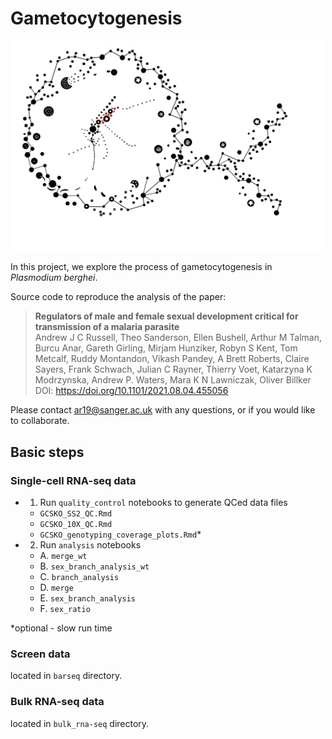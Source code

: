 # Gametocytogenesis

<img src="https://github.com/andyrussell/Gametocytogenesis/blob/master/GCSKO_logo.jpg?raw=true" width="500">

In this project, we explore the process of gametocytogenesis in *Plasmodium berghei*.

Source code to reproduce the analysis of the paper:

>**Regulators of male and female sexual development critical for transmission of a malaria parasite**
<br>Andrew J C Russell, Theo Sanderson, Ellen Bushell, Arthur M Talman, Burcu Anar, Gareth Girling, Mirjam Hunziker, Robyn S Kent, Tom Metcalf, Ruddy Montandon, Vikash Pandey, A Brett Roberts, Claire Sayers, Frank Schwach, Julian C Rayner, Thierry Voet, Katarzyna K Modrzynska, Andrew P. Waters, Mara K N Lawniczak, Oliver Billker<br>
DOI: https://doi.org/10.1101/2021.08.04.455056 

Please contact ar19@sanger.ac.uk with any questions, or if you would like to collaborate.


## Basic steps

### Single-cell RNA-seq data
- 1. Run `quality_control` notebooks to generate QCed data files
    - `GCSKO_SS2_QC.Rmd`
    - `GCSKO_10X_QC.Rmd`
    - `GCSKO_genotyping_coverage_plots.Rmd`*
- 2. Run `analysis` notebooks
    - A. `merge_wt`
    - B. `sex_branch_analysis_wt`
    - C. `branch_analysis`
    - D. `merge`
    - E. `sex_branch_analysis`
    - F. `sex_ratio`

*optional - slow run time

### Screen data

located in `barseq` directory.

### Bulk RNA-seq data

located in `bulk_rna-seq` directory.
